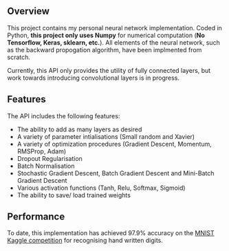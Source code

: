 ## Overview

This project contains my personal neural network implementation.
Coded in Python, **this project only uses Numpy** for numerical computation (**No Tensorflow, Keras, sklearn, etc.**). All elements of the neural network, such as the backward propogation algorithm, have been implmented from scratch.

Currently, this API only provides the utility of fully connected layers, but work towards introducing convolutional layers is in progress. 

## Features

The API includes the following features: 
- The ability to add as many layers as desired
- A variety of parameter intialisations (Small random and Xavier)
- A variety of optimization procedures (Gradient Descent, Momentum, RMSProp, Adam)
- Dropout Regularisation
- Batch Normalisation
- Stochastic Gradient Descent, Batch Gradient Descent and Mini-Batch Gradient Descent
- Various activation functions (Tanh, Relu, Softmax, Sigmoid)
- The ability to save/ load trained weights

## Performance

To date, this implementation has achieved 97.9% accuracy on the [MNIST Kaggle competition](https://www.kaggle.com/c/digit-recognizer) for recognising hand written digits. 
